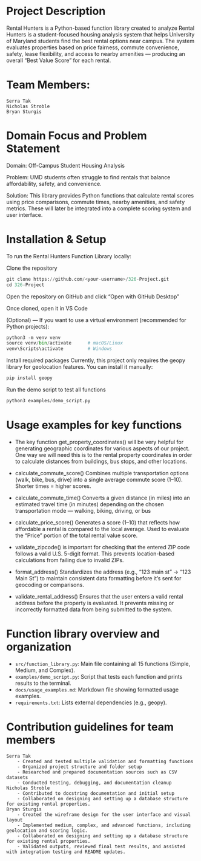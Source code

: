 # Project Description

Rental Hunters is a Python-based function library created to analyze Rental Hunters is a student-focused housing analysis system that helps University of Maryland students find the best rental options near campus.
The system evaluates properties based on price fairness, commute convenience, safety, lease flexibility, and access to nearby amenities — producing an overall “Best Value Score” for each rental.


# Team Members:
    Serra Tak 
    Nicholas Stroble
    Bryan Sturgis


# Domain Focus and Problem Statement

Domain: Off-Campus Student Housing Analysis

Problem: UMD students often struggle to find rentals that balance affordability, safety, and convenience.

Solution: This library provides Python functions that calculate rental scores using price comparisons, commute times, nearby amenities, and safety metrics. These will later be integrated into a complete scoring system and user interface.

# Installation & Setup

To run the Rental Hunters Function Library locally:

Clone the repository
``` python 
git clone https://github.com/<your-username>/326-Project.git
cd 326-Project
```
Open the repository on GitHub and click “Open with GitHub Desktop”

Once cloned, open it in VS Code

(Optional) — If you want to use a virtual environment (recommended for Python projects):
``` python
python3 -m venv venv
source venv/bin/activate      # macOS/Linux  
venv\Scripts\activate         # Windows
```

Install required packages
Currently, this project only requires the geopy library for geolocation features.
You can install it manually:
``` python
pip install geopy
```


Run the demo script to test all functions
``` python
python3 examples/demo_script.py
```

# Usage examples for key functions

- The key function get_property_coordinates() will be very helpful for generating geographic coordinates for various aspects of our project. One way we will need this is to the rental property coordinates in order to calculate distances from buildings, bus stops, and other locations.

- calculate_commute_score() Combines multiple transportation options (walk, bike, bus, drive) into a single average commute score (1–10).
Shorter times = higher scores.

- calculate_commute_time() Converts a given distance (in miles) into an estimated travel time (in minutes) depending on the chosen transportation mode — walking, biking, driving, or bus

- calculate_price_score() Generates a score (1–10) that reflects how affordable a rental is compared to the local average.
Used to evaluate the “Price” portion of the total rental value score.

- validate_zipcode() is important for checking that the entered ZIP code follows a valid U.S. 5-digit format.
This prevents location-based calculations from failing due to invalid ZIPs.

- format_address() Standardizes the address (e.g., “123 main st” → “123 Main St”) to maintain consistent data formatting before it’s sent for geocoding or comparisons.

- validate_rental_address() Ensures that the user enters a valid rental address before the property is evaluated.
It prevents missing or incorrectly formatted data from being submitted to the system.

# Function library overview and organization

- `src/function_library.py`: Main file containing all 15 functions (Simple, Medium, and Complex).
- `examples/demo_script.py`: Script that tests each function and prints results to the terminal.
- `docs/usage_examples.md`: Markdown file showing formatted usage examples.
- `requirements.txt`: Lists external dependencies (e.g., geopy).


# Contribution guidelines for team members
    Serra Tak 
        - Created and tested multiple validation and formatting functions
        - Organized project structure and folder setup
        - Researched and prepared documentation sources such as CSV datasets
        - Conducted testing, debugging, and documentation cleanup
    Nicholas Stroble
        - Contributed to docstring documentation and initial setup
        - Collaborated on designing and setting up a database structure for existing rental properties.
    Bryan Sturgis
        - Created the wireframe design for the user interface and visual layout
        - Implemented medium, complex, and advanced functions, including geolocation and scoring logic.
        - Collaborated on designing and setting up a database structure for existing rental properties.
        - Validated outputs, reviewed final test results, and assisted with integration testing and README updates.

    
